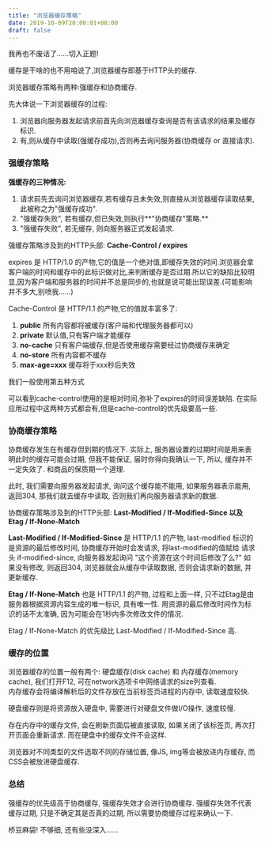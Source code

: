 ```yaml
---
title: "浏览器缓存策略"
date: 2019-10-09T20:00:01+08:00
draft: false
---
```


我再也不废话了......切入正题!  

缓存是干啥的也不用咱说了,浏览器缓存即基于HTTP头的缓存.  

浏览器缓存策略有两种:强缓存和协商缓存.  

先大体说一下浏览器缓存的过程:  

1. 浏览器向服务器发起请求前首先向浏览器缓存查询是否有该请求的结果及缓存标识.  
2. 有,则从缓存中读取(强缓存成功),否则再去询问服务器(协商缓存 or 直接请求).

### 强缓存策略  

**强缓存的三种情况:**  

1. 请求前先去询问浏览器缓存,若有缓存且未失效,则直接从浏览器缓存读取结果,此被称之为"强缓存成功".  
2. "强缓存失败", 若有缓存,但已失效,则执行**"协商缓存"策略.**  
3. "强缓存失败", 若无缓存, 则向服务器正式发起请求.

强缓存策略涉及到的HTTP头部: **Cache-Control / expires**  

expires 是 HTTP/1.0 的产物,它的值是一个绝对值,即缓存失效的时间.浏览器会拿客户端的时间和缓存中的此标识做对比,来判断缓存是否过期.所以它的缺陷比较明显,因为客户端和服务器的时间并不总是同步的,也就是说可能出现误差.(可能影响并不多大,别喷我......)  

Cache-Control 是 HTTP/1.1 的产物,它的值就丰富多了:  

1. **public**   所有内容都将被缓存(客户端和代理服务器都可以)  
2. **private**  默认值,只有客户端才能缓存  
3. **no-cache** 只有客户端缓存,但是否使用缓存需要经过协商缓存来确定  
4. **no-store** 所有内容都不缓存  
5. **max-age=xxx**  缓存将于xxx秒后失效

我们一般使用第五种方式  

可以看到cache-control使用的是相对时间,弥补了expires的时间误差缺陷. 在实际应用过程中这两种方式都会有,但是cache-control的优先级要高一些.

### 协商缓存策略  

协商缓存发生在有缓存但到期的情况下. 实际上, 服务器设置的过期时间是用来表明此时的缓存可能会过期, 但我不能保证, 届时你得向我确认一下, 所以, 缓存并不一定失效了. 和商品的保质期一个道理.  

此时, 我们需要向服务器发起请求, 询问这个缓存能不能用, 如果服务器表示能用, 返回304, 那我们就去缓存中读取, 否则我们再向服务器请求新的数据.  

协商缓存策略涉及到的HTTP头部: **Last-Modified / If-Modified-Since 以及 Etag / If-None-Match**   

**Last-Modified / If-Modified-Since** 是 HTTP/1.1 的产物, last-modified 标识的是资源的最后修改时间, 协商缓存开始时会发请求, 将last-modified的值赋给 请求头 if-modified-since, 向服务器发起询问 "这个资源在这个时间后修改了么?" 如果没有修改, 则返回304, 浏览器就会从缓存中读取数据, 否则会请求新的数据, 并更新缓存. 

**Etag / If-None-Match** 也是 HTTP/1.1 的产物, 过程和上面一样, 只不过Etag是由服务器根据资源内容生成的唯一标识, 具有唯一性. 用资源的最后修改时间作为标识的话不太准确, 因为可能会在1秒内多次修改文件的情况. 

Etag / If-None-Match 的优先级比 Last-Modified / If-Modified-Since 高.  

### 缓存的位置  

浏览器缓存的位置一般有两个: 硬盘缓存(disk cache) 和 内存缓存(memory cache), 我们打开F12, 可在network选项卡中网络请求的size列查看.  
内存缓存会将编译解析后的文件存放在当前标签页进程的内存中, 读取速度较快.  

硬盘缓存则是将资源放入硬盘中, 需要进行对硬盘文件做I/O操作, 速度较慢.  

存在内存中的缓存文件, 会在刷新页面后被直接读取, 如果关闭了该标签页, 再次打开页面会重新请求. 而在硬盘中的缓存文件不会这样.

浏览器对不同类型的文件选取不同的存储位置, 像JS, img等会被放进内存缓存, 而CSS会被放进硬盘缓存.

### 总结  

强缓存的优先级高于协商缓存, 强缓存失效才会进行协商缓存. 强缓存失效不代表缓存过期, 只是不确定其是否真的过期, 所以需要协商缓存过程来确认一下.

桥豆麻袋! 不够细, 还有些没深入......
